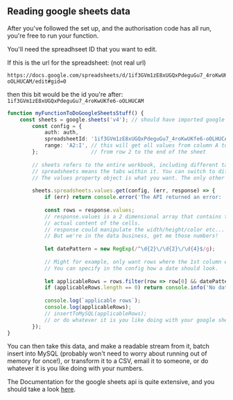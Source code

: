 ## Reading google sheets data

After you've followed the set up, and the authorisation code has all run,
you're free to run your function.

You'll need the spreadhseet ID that you want to edit.

If this is the url for the spreadsheet: (not real url)
```
https://docs.google.com/spreadsheets/d/1if3GVm1zE8xUGQxPdeguGu7_4roKwUKfe6-oOLHUCAM/edit#gid=0
```
then this bit would be the id you're after: `1if3GVm1zE8xUGQxPdeguGu7_4roKwUKfe6-oOLHUCAM`

````typescript
function myFunctionToDoGoogleSheetsStuff() {
    const sheets = google.sheets('v4'); // should have imported google already
        const config = {
            auth: auth,
            spreadsheetId: '1if3GVm1zE8xUGQxPdeguGu7_4roKwUKfe6-oOLHUCAM',
            range: 'A2:I', // this will get all values from column A to I, 
        };                 // from row 2 to the end of the sheet
        
        // sheets refers to the entire workbook, including different tabs.
        // spreadsheets means the tabs within it. You can switch to different tabs, this will land you on the default
        // The values property object is what you want. The only other option is copyTo
         
        sheets.spreadsheets.values.get(config, (err, response) => {
            if (err) return console.error('The API returned an error: ' + err);
        
            const rows = response.values;
            // response.values is a 2 dimensional array that contains the
            // actual content of the cells.
            // response could manipulate the width/height/color etc...
            // But we're in the data business, get me those numbers!
           
            let datePattern = new RegExp(/^\d{2}\/\d{2}\/\d{4}$/g);
            
            // Might for example, only want rows where the 1st column exists and 3rd column is a date.
            // You can specify in the config how a date should look.
            
            let applicableRows = rows.filter(row => row[0] && datePattern.test(row[2]));
            if (applicableRows.length == 0) return console.info('No data found.');
    
            console.log(`applicable rows`);
            console.log(applicableRows);
            // insertToMySQL(applicableRows);
            // or do whatever it is you like doing with your google sheets data.
        });    
}
````

You can then take this data, and make a readable stream from it,
batch insert into MySQL (probably won't need to worry about running out of memory for once!),
or transform it to a CSV,
email it to someone, or do whatever it is you like doing with your numbers.

The Documentation for the google sheets api is quite extensive, and you should take a look [here](https://developers.google.com/apis-explorer/#p/sheets/v4/).

